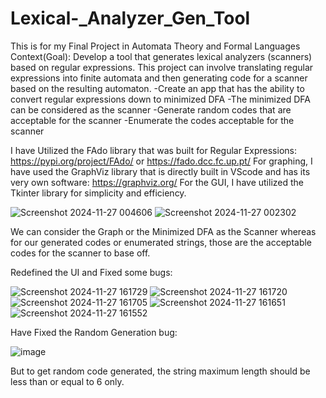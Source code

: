 # Lexical-_Analyzer_Gen_Tool
This is for my Final Project in Automata Theory and Formal Languages
Context(Goal): Develop a tool that generates lexical analyzers (scanners) based on regular expressions. This project can involve translating regular expressions into finite automata and then generating code for a scanner based on the resulting automaton.
  -Create an app that has the ability to convert regular expressions down to minimized DFA
  -The minimized DFA can be considered as the scanner
  -Generate random codes that are acceptable for the scanner
  -Enumerate the codes acceptable for the scanner

I have Utilized the FAdo library that was built for Regular Expressions: https://pypi.org/project/FAdo/ or https://fado.dcc.fc.up.pt/
For graphing, I have used the GraphViz library that is directly built in VScode and has its very own software: https://graphviz.org/
For the GUI, I have utilized the Tkinter library for simplicity and efficiency.

![Screenshot 2024-11-27 004606](https://github.com/user-attachments/assets/0cda0958-89ea-4191-afaa-e5b9bd498413)
![Screenshot 2024-11-27 002302](https://github.com/user-attachments/assets/67e81454-7016-4a9b-879f-cddc5afb8254)

We can consider the Graph or the Minimized DFA as the Scanner
whereas for our generated codes or enumerated strings, those are the acceptable codes
for the scanner to base off.

Redefined the UI and Fixed some bugs:


![Screenshot 2024-11-27 161729](https://github.com/user-attachments/assets/df17a782-0cde-4589-8d51-c65c220263b3)
![Screenshot 2024-11-27 161720](https://github.com/user-attachments/assets/3a2f8b9a-ba2a-43d8-8476-1e416b01541d)
![Screenshot 2024-11-27 161705](https://github.com/user-attachments/assets/4d21395c-e36a-4df2-a35a-3d071030c5e4)
![Screenshot 2024-11-27 161651](https://github.com/user-attachments/assets/b9a487b4-c9fe-4671-9b89-e1daf514c129)
![Screenshot 2024-11-27 161552](https://github.com/user-attachments/assets/385d5908-2eb0-4bb2-a8f8-2a72bc6ba65f)

Have Fixed the Random Generation bug:

![image](https://github.com/user-attachments/assets/2eec69c6-196a-4169-876e-95d517fd0463)

But to get random code generated, the string maximum length should be less than or equal to 6 only.
